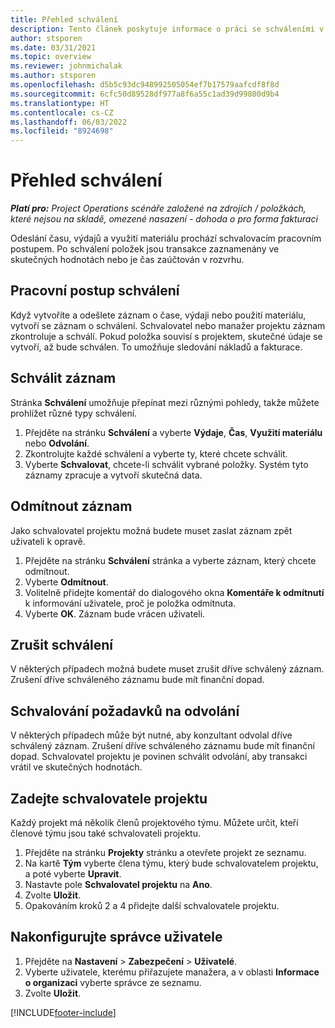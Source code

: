 ```yaml
---
title: Přehled schválení
description: Tento článek poskytuje informace o práci se schváleními v Project Operations.
author: stsporen
ms.date: 03/31/2021
ms.topic: overview
ms.reviewer: johnmichalak
ms.author: stsporen
ms.openlocfilehash: d5b5c93dc948992505054ef7b17579aafcdf8f8d
ms.sourcegitcommit: 6cfc50d89528df977a8f6a55c1ad39d99800d9b4
ms.translationtype: HT
ms.contentlocale: cs-CZ
ms.lasthandoff: 06/03/2022
ms.locfileid: "8924698"
---
```

# <a name="approvals-overview"></a>Přehled schválení

_**Platí pro:** Project Operations scénáře založené na zdrojích / položkách, které nejsou na skladě, omezené nasazení - dohoda o pro forma fakturaci_

Odeslání času, výdajů a využití materiálu prochází schvalovacím pracovním postupem. Po schválení položek jsou transakce zaznamenány ve skutečných hodnotách nebo je čas zaúčtován v rozvrhu.

## <a name="approvals-workflow"></a>Pracovní postup schválení
Když vytvoříte a odešlete záznam o čase, výdaji nebo použití materiálu, vytvoří se záznam o schválení. Schvalovatel nebo manažer projektu záznam zkontroluje a schválí. Pokud položka souvisí s projektem, skutečné údaje se vytvoří, až bude schválen. To umožňuje sledování nákladů a fakturace.

## <a name="approve-an-entry"></a>Schválit záznam
Stránka **Schválení** umožňuje přepínat mezi různými pohledy, takže můžete prohlížet různé typy schválení.
  
1. Přejděte na stránku **Schválení** a vyberte **Výdaje**, **Čas**, **Využití materiálu** nebo **Odvolání**.
2. Zkontrolujte každé schválení a vyberte ty, které chcete schválit.
3. Vyberte **Schvalovat**, chcete-li schválit vybrané položky.
Systém tyto záznamy zpracuje a vytvoří skutečná data.

## <a name="reject-an-entry"></a>Odmítnout záznam
Jako schvalovatel projektu možná budete muset zaslat záznam zpět uživateli k opravě.
  
1. Přejděte na stránku **Schválení** stránka a vyberte záznam, který chcete odmítnout. 
2. Vyberte **Odmítnout**.
3. Volitelně přidejte komentář do dialogového okna **Komentáře k odmítnutí** k informování uživatele, proč je položka odmítnuta.
4. Vyberte **OK**. Záznam bude vrácen uživateli.
  
## <a name="cancel-approval"></a>Zrušit schválení
V některých případech možná budete muset zrušit dříve schválený záznam. Zrušení dříve schváleného záznamu bude mít finanční dopad. 

## <a name="approving-recall-requests"></a>Schvalování požadavků na odvolání
V některých případech může být nutné, aby konzultant odvolal dříve schválený záznam. Zrušení dříve schváleného záznamu bude mít finanční dopad. Schvalovatel projektu je povinen schválit odvolání, aby transakci vrátil ve skutečných hodnotách.

## <a name="specify-project-approvers"></a>Zadejte schvalovatele projektu
Každý projekt má několik členů projektového týmu. Můžete určit, kteří členové týmu jsou také schvalovateli projektu.

1. Přejděte na stránku **Projekty** stránku a otevřete projekt ze seznamu.
2. Na kartě **Tým** vyberte člena týmu, který bude schvalovatelem projektu, a poté vyberte **Upravit**.
3. Nastavte pole **Schvalovatel projektu** na **Ano**.
4. Zvolte **Uložit**.
5. Opakováním kroků 2 a 4 přidejte další schvalovatele projektu.

## <a name="configure-the-users-manager"></a>Nakonfigurujte správce uživatele

1. Přejděte na **Nastavení** > **Zabezpečení** > **Uživatelé**.
2. Vyberte uživatele, kterému přiřazujete manažera, a v oblasti **Informace o organizaci** vyberte správce ze seznamu. 
3. Zvolte **Uložit**.




[!INCLUDE[footer-include](../includes/footer-banner.md)]
